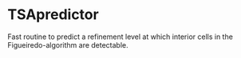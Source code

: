 # TSApredictor
Fast routine to predict a refinement level at which interior cells in the Figueiredo-algorithm are detectable.
